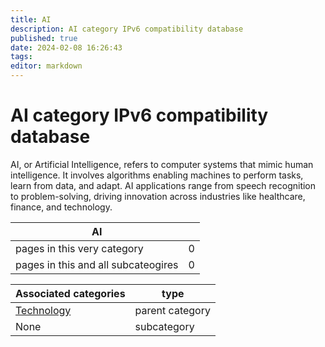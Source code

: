 ```yaml
---
title: AI
description: AI category IPv6 compatibility database
published: true
date: 2024-02-08 16:26:43 
tags:
editor: markdown
---
```


# AI category IPv6 compatibility database


AI, or Artificial Intelligence, refers to computer systems that mimic human intelligence. It involves algorithms enabling machines to perform tasks, learn from data, and adapt. AI applications range from speech recognition to problem-solving, driving innovation across industries like healthcare, finance, and technology.


| AI   |   |
| - | - |
| pages in this very category | 0 |
| pages in this and all subcateogires | 0 |

| Associated categories | type |
| - | - |
| [Technology](../Technology) | parent category |
| None | subcategory |
